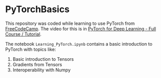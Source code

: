 # PyTorchBasics
This repository was coded while learning to use PyTorch from [FreeCodeCamp](freecodecamp.org). The video for this is in [PyTorch for Deep Learning - Full Course / Tutorial](https://www.youtube.com/watch?v=GIsg-ZUy0MY). 


The notebook `Learning_PyTorch.ipynb` contains a basic introduction to PyTorch with topics like:
1. Basic introduction to Tensors
2. Gradients from Tensors
3. Interoperability with Numpy
